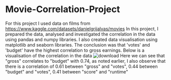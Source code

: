 # Movie-Correlation-Project
For this project I used data on films from https://www.kaggle.com/datasets/danielgrijalvas/movies
In this project, I prepared the data, analysed and investigated the correlation in the data using pandas and numpy libraries. I also created data visualisation using matplotlib and seaborn libraries. The conclusion was that 'votes' and 'budget' have the highest correlation to gross earnings.
Below is a visualisation of the correlation in the data
![download](https://github.com/staszharchinskii/Movie-Correlation-Project/assets/116664392/923109dc-db8f-46a8-bb0c-e8c6e2bb255c) Here we can see that "gross" correlates to "budget" with 0.74, as noted earlier, I also observe that there is a correlation of 0.61 between "gross" and "votes", 0.44 between "budget" and "votes", 0.41 between "score" and "runtime"

